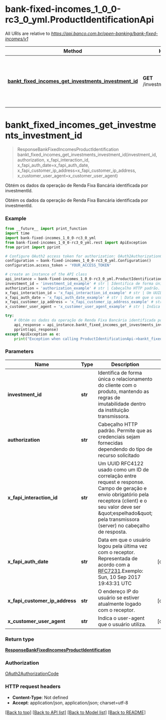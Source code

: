 # bank-fixed-incomes_1_0_0-rc3_0_yml.ProductIdentificationApi

All URIs are relative to *https://api.banco.com.br/open-banking/bank-fixed-incomes/v1*

Method | HTTP request | Description
------------- | ------------- | -------------
[**bankt_fixed_incomes_get_investments_investment_id**](ProductIdentificationApi.md#bankt_fixed_incomes_get_investments_investment_id) | **GET** /investments/{investmentId} | Obtém os dados da operação de Renda Fixa Bancária identificada por investmentId.

# **bankt_fixed_incomes_get_investments_investment_id**
> ResponseBankFixedIncomesProductIdentification bankt_fixed_incomes_get_investments_investment_id(investment_id, authorization, x_fapi_interaction_id, x_fapi_auth_date=x_fapi_auth_date, x_fapi_customer_ip_address=x_fapi_customer_ip_address, x_customer_user_agent=x_customer_user_agent)

Obtém os dados da operação de Renda Fixa Bancária identificada por investmentId.

Obtém os dados da operação de Renda Fixa Bancária identificada por investmentId.

### Example
```python
from __future__ import print_function
import time
import bank-fixed-incomes_1_0_0-rc3_0_yml
from bank-fixed-incomes_1_0_0-rc3_0_yml.rest import ApiException
from pprint import pprint

# Configure OAuth2 access token for authorization: OAuth2AuthorizationCode
configuration = bank-fixed-incomes_1_0_0-rc3_0_yml.Configuration()
configuration.access_token = 'YOUR_ACCESS_TOKEN'

# create an instance of the API class
api_instance = bank-fixed-incomes_1_0_0-rc3_0_yml.ProductIdentificationApi(bank-fixed-incomes_1_0_0-rc3_0_yml.ApiClient(configuration))
investment_id = 'investment_id_example' # str | Identifica de forma única  o relacionamento do cliente com o produto, mantendo as regras de imutabilidade dentro da instituição transmissora.
authorization = 'authorization_example' # str | Cabeçalho HTTP padrão. Permite que as credenciais sejam fornecidas dependendo do tipo de recurso solicitado
x_fapi_interaction_id = 'x_fapi_interaction_id_example' # str | Um UUID RFC4122 usado como um ID de correlação entre request e response. Campo de geração e envio obrigatório pela receptora (client) e o seu valor deve ser \"espelhado\" pela transmissora (server) no cabeçalho de resposta.
x_fapi_auth_date = 'x_fapi_auth_date_example' # str | Data em que o usuário logou pela última vez com o receptor. Representada de acordo com a [RFC7231](https://tools.ietf.org/html/rfc7231).Exemplo: Sun, 10 Sep 2017 19:43:31 UTC (optional)
x_fapi_customer_ip_address = 'x_fapi_customer_ip_address_example' # str | O endereço IP do usuário se estiver atualmente logado com o receptor. (optional)
x_customer_user_agent = 'x_customer_user_agent_example' # str | Indica o user-agent que o usuário utiliza. (optional)

try:
    # Obtém os dados da operação de Renda Fixa Bancária identificada por investmentId.
    api_response = api_instance.bankt_fixed_incomes_get_investments_investment_id(investment_id, authorization, x_fapi_interaction_id, x_fapi_auth_date=x_fapi_auth_date, x_fapi_customer_ip_address=x_fapi_customer_ip_address, x_customer_user_agent=x_customer_user_agent)
    pprint(api_response)
except ApiException as e:
    print("Exception when calling ProductIdentificationApi->bankt_fixed_incomes_get_investments_investment_id: %s\n" % e)
```

### Parameters

Name | Type | Description  | Notes
------------- | ------------- | ------------- | -------------
 **investment_id** | **str**| Identifica de forma única  o relacionamento do cliente com o produto, mantendo as regras de imutabilidade dentro da instituição transmissora. | 
 **authorization** | **str**| Cabeçalho HTTP padrão. Permite que as credenciais sejam fornecidas dependendo do tipo de recurso solicitado | 
 **x_fapi_interaction_id** | **str**| Um UUID RFC4122 usado como um ID de correlação entre request e response. Campo de geração e envio obrigatório pela receptora (client) e o seu valor deve ser \&quot;espelhado\&quot; pela transmissora (server) no cabeçalho de resposta. | 
 **x_fapi_auth_date** | **str**| Data em que o usuário logou pela última vez com o receptor. Representada de acordo com a [RFC7231](https://tools.ietf.org/html/rfc7231).Exemplo: Sun, 10 Sep 2017 19:43:31 UTC | [optional] 
 **x_fapi_customer_ip_address** | **str**| O endereço IP do usuário se estiver atualmente logado com o receptor. | [optional] 
 **x_customer_user_agent** | **str**| Indica o user-agent que o usuário utiliza. | [optional] 

### Return type

[**ResponseBankFixedIncomesProductIdentification**](ResponseBankFixedIncomesProductIdentification.md)

### Authorization

[OAuth2AuthorizationCode](../README.md#OAuth2AuthorizationCode)

### HTTP request headers

 - **Content-Type**: Not defined
 - **Accept**: application/json, application/json; charset=utf-8

[[Back to top]](#) [[Back to API list]](../README.md#documentation-for-api-endpoints) [[Back to Model list]](../README.md#documentation-for-models) [[Back to README]](../README.md)


